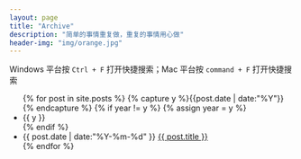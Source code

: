 ```yaml
---
layout: page
title: "Archive"
description: "简单的事情重复做，重复的事情用心做"
header-img: "img/orange.jpg"
---
```


<p>Windows 平台按 <code>Ctrl + F</code> 打开快捷搜索；Mac 平台按 <code>command + F</code> 打开快捷搜索</p>

<ul class="listing">
{% for post in site.posts %}
  {% capture y %}{{post.date | date:"%Y"}}{% endcapture %}
  {% if year != y %}
    {% assign year = y %}
    <br />
    <li class="listing-seperator">{{ y }}</li>
  {% endif %}
  <li class="listing-item">
    <time datetime="{{ post.date | date:"%Y-%m-%d" }}">{{ post.date | date:"%Y-%m-%d" }}</time>
    <a href="{{ post.url }}" title="{{ post.title }}">{{ post.title }}</a>
  </li>
{% endfor %}
</ul>

